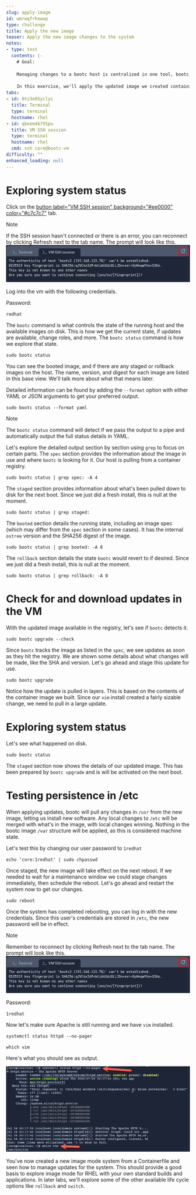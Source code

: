 ```yaml
---
slug: apply-image
id: wmrwqfrhowwp
type: challenge
title: Apply the new image
teaser: Apply the new image changes to the system
notes:
- type: text
  contents: |-
    # Goal:

    Managing changes to a bootc host is centralized in one tool, bootc. You will explore this tool, understand the information it provides, and how to apply an update to a host. Understanding how bootc manages images on disk is key to day 2 management.

    In this exercise, we'll apply the updated image we created containing vim.
tabs:
- id: 0tz3e85yclyc
  title: Terminal
  type: terminal
  hostname: rhel
- id: qbeem4b791pu
  title: VM SSH session
  type: terminal
  hostname: rhel
  cmd: ssh core@bootc-vm
difficulty: ""
enhanced_loading: null
---
```

Exploring system status
===

Click on the [button label="VM SSH session" background="#ee0000" color="#c7c7c7"](tab-1) tab.

> [!NOTE]
> If the SSH session hasn't connected or there is an error, you can reconnect by clicking Refresh next to the tab name. The prompt will look like this. ![](../assets/terminal_prompt.png)

Log into the vm with the following credentials.

Password:

```bash,run
redhat
```

The `bootc` command is what controls the state of the running host and the available images on disk. This is how we get the current state, if updates are available, change roles, and more. The `bootc status` command is how we explore that state.

```bash,run
sudo bootc status
```

You can see the booted image, and if there are any staged or rollback images on the host. The name, version, and digest for each image are listed in this base view. We'll talk more about what that means later.

Detailed information can be found by adding the `--format` option with either YAML or JSON arguments to get your preferred output.
```bash,run
sudo bootc status --format yaml
```

> [!NOTE]
>The `bootc status` command will detect if we pass the output to a pipe and automatically output the full status details in YAML.

Let's explore the detailed output section by section using `grep` to focus on certain parts. The `spec` section provides the information about the image in use and where `bootc` is looking for it. Our host is pulling from a container registry.
```bash,run
sudo bootc status | grep spec: -A 4
```

The `staged` section provides information about what's been pulled down to disk for the next boot. Since we just did a fresh install, this is null at the moment.
```bash,run
sudo bootc status | grep staged:
```

The `booted` section details the running state, including an image spec (which may differ from the `spec` section in some cases). It has the internal `ostree` version and the SHA256 digest of the image.
```bash,run
sudo bootc status | grep booted: -A 8
```

The `rollback` section details the state `bootc` would revert to if desired. Since we just did a fresh install, this is null at the moment.
```bash,run
sudo bootc status | grep rollback: -A 8
```

Check for and download updates in the VM
===

With the updated image available in the registry, let's see if `bootc` detects it.

```bash,run
sudo bootc upgrade --check
```

Since `bootc` tracks the image as listed in the `spec`, we see updates as soon as they hit the registry. We are shown some details about what changes will be made, like the SHA and version. Let's go ahead and stage this update for use.

```bash,run
sudo bootc upgrade
```

Notice how the update is pulled in layers. This is based on the contents of the container image we built. Since our `vim` install created a fairly sizable change, we need to pull in a large update.

Exploring system status
===

Let's see what happened on disk.

```bash,run
sudo bootc status
```

The `staged` section now shows the details of our updated image. This has been prepared by `bootc upgrade` and is will be activated on the next boot.

Testing persistence in /etc
===

When applying updates, bootc will pull any changes in `/usr` from the new image, letting us install new software. Any local changes to `/etc` will be merged with what's in the image, with local changes winning. Nothing in the bootc image `/var` structure will be applied, as this is considered machine state.

Let's test this by changing our user password to `1redhat`
```bash,run
echo 'core:1redhat' | sudo chpasswd
```

Once staged, the new image will take effect on the next reboot. If we needed to wait for a maintenance window we could stage changes immediately, then schedule the reboot. Let's go ahead and restart the system now to get our changes.

```bash,run
sudo reboot
```
Once the system has completed rebooting, you can log in with the new credentials. Since this user's credentials are stored in `/etc`, the new password will be in effect.

> [!NOTE]
> Remember to reconnect by clicking Refresh next to the tab name. The prompt will look like this. ![](../assets/terminal_prompt.png)

Password:

```bash,run
1redhat
```

Now let's make sure Apache is still running and we have `vim` installed.

```bash,run
systemctl status httpd --no-pager
```

```bash,run
which vim
```

Here's what you should see as output.

![](../assets/test_httpd_vim.png)

You've now created a new image mode system from a Containerfile and seen how to manage updates for the system. This should provide a good basis to explore image mode for RHEL with your own standard builds and applications. In later labs, we'll explore some of the other available life cycle options like `rollback` and `switch`.
